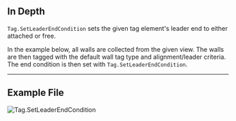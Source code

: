 ## In Depth
`Tag.SetLeaderEndCondition` sets the given tag element's leader end to either attached or free.

In the example below, all walls are collected from the given view. The walls are then tagged with the default wall tag type and alignment/leader criteria. The end condition is then set with `Tag.SetLeaderEndCondition`.
___
## Example File

![Tag.SetLeaderEndCondition](./Revit.Elements.Tag.SetLeaderEndCondition_img.jpg)

